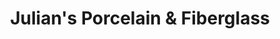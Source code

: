 ---
title: "Julian's Porcelain & Fiberglass"
url: /mission-hills/julians-porcelain-und-fiberglass/
shop: Badezimmer
---